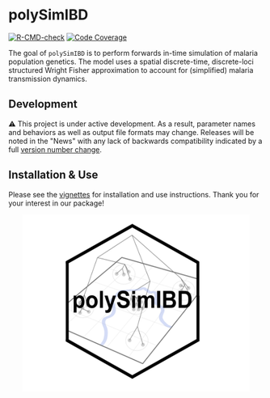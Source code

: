 # polySimIBD

<!-- badges: start -->
[![R-CMD-check](https://github.com/nickbrazeau/polySimIBD/actions/workflows/R-CMD-check.yaml/badge.svg)](https://github.com/nickbrazeau/polySimIBD/actions/workflows/R-CMD-check.yaml)
[![Code Coverage](https://github.com/nickbrazeau/polySimIBD/actions/workflows/test-coverage.yaml/badge.svg)](https://github.com/nickbrazeau/polySimIBD/actions/workflows/test-coverage.yaml)
<!-- badges: end -->
The goal of `polySimIBD` is to perform forwards in-time simulation of malaria population genetics. The model uses a spatial discrete-time, discrete-loci structured Wright Fisher approximation to account for (simplified) malaria transmission dynamics.   


## Development
:warning: This project is under active development. As a result, parameter names and behaviors as well as output file formats may change. Releases will be noted in the "News" with any lack of backwards compatibility indicated by a full [version number change](https://r-pkgs.org/release.html#release-version).


## Installation & Use
Please see the [vignettes](https://nickbrazeau.github.io/polySimIBD/) for installation and use instructions. Thank you for your interest in our package! 


<p align="center">
<img src="https://raw.githubusercontent.com/nickbrazeau/polySimIBD/master/R_ignore/images/polysimibd_hexbadge.png" width="450" height="350">
</p>
